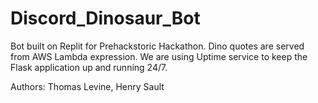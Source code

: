 # Discord_Dinosaur_Bot

Bot built on Replit for Prehackstoric Hackathon. Dino quotes are served from AWS Lambda expression.
We are using Uptime service to keep the Flask application up and running 24/7.

Authors: Thomas Levine, Henry Sault
